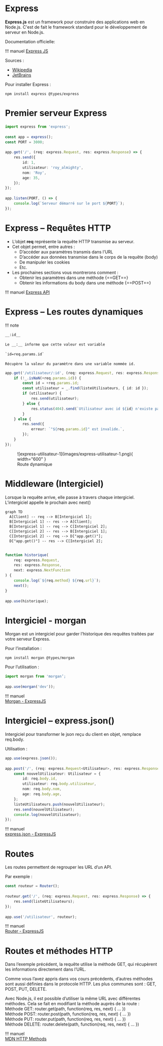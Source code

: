 # Express  

__Express.js__ est un framework pour construire des applications web en Node.js. C'est de fait le framework standard pour le développement de serveur en Node.js.  

Documentation officielle: 

!!! manuel 
    [Express JS](https://expressjs.com/fr/)  


Sources :  

- [Wikipedia](https://fr.wikipedia.org/wiki/Express.js)  
- [JetBrains](https://www.jetbrains.com/help/phpstorm/2016.3/running-and-debugging-node-js.html)  

Pour installer Express :

``` nodejsrepl title="console"
npm install express @types/express
```

# Premier serveur Express  

``` ts title="serveur.ts"
import express from 'express';

const app = express();
const PORT = 3000;

app.get('/', (req: express.Request, res: express.Response) => {
    res.send({
        id: 1,
        utilisateur: 'roy_almighty',
        nom: 'Roy',
        age: 35,
    });
});

app.listen(PORT, () => {
    console.log(`Serveur démarré sur le port ${PORT}`);
});

```

# Express – Requêtes HTTP  

- L’objet __req__ représente la requête HTTP transmise au serveur.     
- Cet objet permet, entre autres :   
    - D’accéder aux paramètres transmis dans l’URL  
    - D’accéder aux données transmise dans le corps de la requête (body)  
    - De manipuler les cookies  
    - Etc.  
- Les prochaines sections vous montrerons comment :  
    - Obtenir les paramètres dans une méthode {==GET==}  
    - Obtenir les informations du body dans une méthode {==POST==}  

!!! manuel 
    [Express API](https://expressjs.com/en/4x/api.html#req)

# Express – Les routes dynamiques  



!!! note

    __:id__  

    Le __:__ informe que cette valeur est variable

    `id=req.params.id`  

    Récupère la valeur du paramètre dans une variable nommée id.

``` ts title="serveur.ts"  
app.get('/utilisateur/:id', (req: express.Request, res: express.Response) => {
    if (!_.isNaN(+req.params.id)) {
        const id = +req.params.id;
        const utilisateur = _.find(listeUtilisateurs, { id: id });
        if (utilisateur) {
            res.send(utilisateur);
        } else {
            res.status(404).send(`Utilisateur avec id ${id} n'existe pas.`);
        }
    } else {
        res.send({
            erreur: `"${req.params.id}" est invalide.`,
        });
    }
});
```

<figure markdown>
  ![express-utilisateur-1](images/express-utilisateur-1.png){ width="600" }
  <figcaption>Route dynamique</figcaption>
</figure>

# Middleware (Intergiciel)  

Lorsque la requête arrive, elle passe à travers chaque intergiciel.  
L’intergiciel appelle le prochain avec next()  


``` mermaid
graph TD
  A[Client] -- req --> B[Intergiciel 1];
  B[Intergiciel 1] -- res --> A[Client];
  B[Intergiciel 1] -- req --> C[Intergiciel 2];
  C[Intergiciel 2] -- res --> B[Intergiciel 1];
  C[Intergiciel 2] -- req --> D["app.get()"];
  D["app.get()"] -- res --> C[Intergiciel 2];
 
```

``` ts title="intergiciel.ts"  
function historique(
    req: express.Request,
    res: express.Response,
    next: express.NextFunction
) {
    console.log(`${req.method} ${req.url}`);
    next();
}

app.use(historique);

```

# Intergiciel - morgan  

Morgan est un intergiciel pour garder l’historique des requêtes traitées par votre serveur Express.

Pour l’installation :
``` nodejsrepl title="console"
npm install morgan @types/morgan
```

Pour l’utilisation :  

``` ts title="utilisation_morgan.ts"
import morgan from 'morgan’;

app.use(morgan('dev'));

```

!!! manuel  
    [Morgan - ExpressJS](https://expressjs.com/en/resources/middleware/morgan.html)  


# Intergiciel – express.json()  

Intergiciel pour transformer le json reçu du client en objet, remplace req.body.  

Utilisation :  

``` ts title="tableau_de_fruits.ts"
app.use(express.json());

app.post('/', (req: express.Request<Utilisateur>, res: express.Response) => {
    const nouvelUtilisateur: Utilisateur = {
        id: req.body.id,
        utilisateur: req.body.utilisateur,
        nom: req.body.nom,
        age: req.body.age,
    };
    listeUtilisateurs.push(nouvelUtilisateur);
    res.send(nouvelUtilisateur);
    console.log(nouvelUtilisateur);
});

```

!!! manuel  
    [express.json - ExpressJS](https://expressjs.com/en/api.html#express.json)  


# Routes  

Les routes permettent de regrouper les URL d’un API.  

Par exemple :  

``` ts title="tableau_de_fruits.ts"
const routeur = Router();

routeur.get('/', (req: express.Request, res: express.Response) => {
    res.send(listeUtilisateurs);
});

app.use('/utilisateur', routeur);

```
!!! manuel  
    [Router - ExpressJS](https://expressjs.com/en/5x/api.html#router)  



# Routes et méthodes HTTP  

Dans l’exemple précédent, la requête utilise la méthode GET, qui récupèrent les informations directement dans l’URL. 

Comme vous l’avez appris dans vos cours précédents, d’autres méthodes sont aussi définies dans le protocole HTTP. Les plus communes sont : GET, POST, PUT, DELETE.   

Avec Node.js, il est possible d’utiliser la même URL avec différentes méthodes. Cela se fait en modifiant la méthode auprès de la route :  
Méthode GET: 	router.get(path, function(req, res, next) { … })  
Méthode POST:	router.post(path, function(req, res, next) { … })  
Méthode PUT: 	router.put(path, function(req, res, next) { … })  
Méthode DELETE:	router.delete(path, function(req, res, next) { … })  

!!! manuel  
    [MDN HTTP Methods](https://developer.mozilla.org/fr/docs/Web/HTTP/Methods)  

